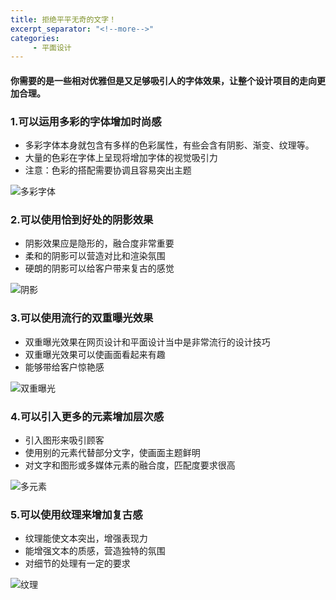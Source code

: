 ```yaml
---
title: 拒绝平平无奇的文字！
excerpt_separator: "<!--more-->"
categories:
     - 平面设计
---
```


#### 你需要的是一些相对优雅但是又足够吸引人的字体效果，让整个设计项目的走向更加合理。
<!--more-->
### 1.可以运用多彩的字体增加时尚感

- 多彩字体本身就包含有多样的色彩属性，有些会含有阴影、渐变、纹理等。
- 大量的色彩在字体上呈现将增加字体的视觉吸引力
- 注意：色彩的搭配需要协调且容易突出主题

![多彩字体](/zengziyi/assets/images/多彩字体.jpeg)

### 2.可以使用恰到好处的阴影效果

- 阴影效果应是隐形的，融合度非常重要
- 柔和的阴影可以营造对比和渲染氛围
- 硬朗的阴影可以给客户带来复古的感觉

![阴影](/zengziyi/assets/images/阴影.jpeg)

### 3.可以使用流行的双重曝光效果

- 双重曝光效果在网页设计和平面设计当中是非常流行的设计技巧
- 双重曝光效果可以使画面看起来有趣
- 能够带给客户惊艳感

![双重曝光](/zengziyi/assets/images/双重曝光.jpg)

### 4.可以引入更多的元素增加层次感

- 引入图形来吸引顾客
- 使用别的元素代替部分文字，使画面主题鲜明
- 对文字和图形或多媒体元素的融合度，匹配度要求很高

![多元素](/zengziyi/assets/images/多元素.jpg)

### 5.可以使用纹理来增加复古感

- 纹理能使文本突出，增强表现力
- 能增强文本的质感，营造独特的氛围
- 对细节的处理有一定的要求

![纹理](/zengziyi/assets/images/纹理.jpeg)